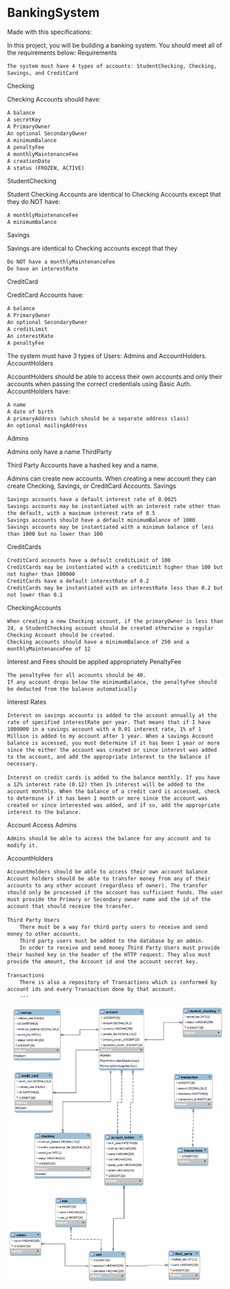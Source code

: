 # BankingSystem

Made with this specifications:

In this project, you will be building a banking system. You should meet all of the requirements below:
Requirements

    The system must have 4 types of accounts: StudentChecking, Checking, Savings, and CreditCard

Checking

Checking Accounts should have:

    A balance
    A secretKey
    A PrimaryOwner
    An optional SecondaryOwner
    A minimumBalance
    A penaltyFee
    A monthlyMaintenanceFee
    A creationDate
    A status (FROZEN, ACTIVE)

StudentChecking

Student Checking Accounts are identical to Checking Accounts except that they do NOT have:

    A monthlyMaintenanceFee
    A minimumBalance

Savings

Savings are identical to Checking accounts except that they

    Do NOT have a monthlyMaintenanceFee
    Do have an interestRate

CreditCard

CreditCard Accounts have:

    A balance
    A PrimaryOwner
    An optional SecondaryOwner
    A creditLimit
    An interestRate
    A penaltyFee

The system must have 3 types of Users: Admins and AccountHolders.
AccountHolders

AccountHolders should be able to access their own accounts and only their accounts when passing the correct credentials using Basic Auth. AccountHolders have:

    A name
    A date of birth
    A primaryAddress (which should be a separate address class)
    An optional mailingAddress

Admins

Admins only have a name
ThirdParty

Third Party Accounts have a hashed key and a name.

Admins can create new accounts. When creating a new account they can create Checking, Savings, or CreditCard Accounts.
Savings

    Savings accounts have a default interest rate of 0.0025
    Savings accounts may be instantiated with an interest rate other than the default, with a maximum interest rate of 0.5
    Savings accounts should have a default minimumBalance of 1000
    Savings accounts may be instantiated with a minimum balance of less than 1000 but no lower than 100

CreditCards

    CreditCard accounts have a default creditLimit of 100
    CreditCards may be instantiated with a creditLimit higher than 100 but not higher than 100000
    CreditCards have a default interestRate of 0.2
    CreditCards may be instantiated with an interestRate less than 0.2 but not lower than 0.1

CheckingAccounts

    When creating a new Checking account, if the primaryOwner is less than 24, a StudentChecking account should be created otherwise a regular Checking Account should be created.
    Checking accounts should have a minimumBalance of 250 and a monthlyMaintenanceFee of 12

Interest and Fees should be applied appropriately
PenaltyFee

    The penaltyFee for all accounts should be 40.
    If any account drops below the minimumBalance, the penaltyFee should be deducted from the balance automatically

Interest Rates

    Interest on savings accounts is added to the account annually at the rate of specified interestRate per year. That means that if I have 1000000 in a savings account with a 0.01 interest rate, 1% of 1 Million is added to my account after 1 year. When a savings Account balance is accessed, you must determine if it has been 1 year or more since the either the account was created or since interest was added to the account, and add the appropriate interest to the balance if necessary.

    Interest on credit cards is added to the balance monthly. If you have a 12% interest rate (0.12) then 1% interest will be added to the account monthly. When the balance of a credit card is accessed, check to determine if it has been 1 month or more since the account was created or since interested was added, and if so, add the appropriate interest to the balance.

Account Access
Admins

    Admins should be able to access the balance for any account and to modify it.

AccountHolders

    AccountHolders should be able to access their own account balance
    Account holders should be able to transfer money from any of their accounts to any other account (regardless of owner). The transfer should only be processed if the account has sufficient funds. The user must provide the Primary or Secondary owner name and the id of the account that should receive the transfer.

    Third Party Users
        There must be a way for third party users to receive and send money to other accounts.
        Third party users must be added to the database by an admin.
        In order to receive and send money Third Party Users must provide their hashed key in the header of the HTTP request. They also must provide the amount, the Account id and the account secret key.
        
    Transactions  
        There is also a repository of Transactions which is conformed by account ids and every Transaction done by that account.
        ---
![Model diagram](./src/main/resources/static/BankingSystemModel.png)
